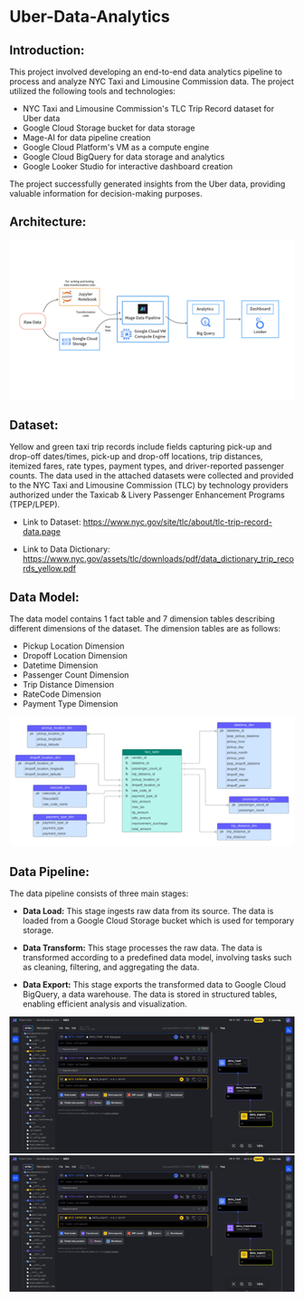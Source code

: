 # Uber-Data-Analytics

## Introduction:

This project involved developing an end-to-end data analytics pipeline to process and analyze NYC Taxi and Limousine Commission data. The project utilized the following tools and technologies:

* NYC Taxi and Limousine Commission's TLC Trip Record dataset for Uber data
* Google Cloud Storage bucket for data storage
* Mage-AI for data pipeline creation
* Google Cloud Platform's VM as a compute engine
* Google Cloud BigQuery for data storage and analytics
* Google Looker Studio for interactive dashboard creation

The project successfully generated insights from the Uber data, providing valuable information for decision-making purposes.

## Architecture:

<img src="https://github.com/amideo-7/Uber-Data-Analytics/blob/03c26acf644d2e8790a64f67a38a17bcb0497b9c/architecture.png" />


## Dataset:

Yellow and green taxi trip records include fields capturing pick-up and drop-off dates/times, pick-up and drop-off locations, trip distances, itemized fares, rate types, payment types, and driver-reported passenger counts. The data used in the attached datasets were collected and provided to the NYC Taxi and Limousine Commission (TLC) by technology providers authorized under the Taxicab & Livery Passenger Enhancement Programs (TPEP/LPEP).

* Link to Dataset: https://www.nyc.gov/site/tlc/about/tlc-trip-record-data.page

* Link to Data Dictionary: https://www.nyc.gov/assets/tlc/downloads/pdf/data_dictionary_trip_records_yellow.pdf

## Data Model:

The data model contains 1 fact table and 7 dimension tables describing different dimensions of the dataset. The dimension tables are as follows:

* Pickup Location Dimension
* Dropoff Location Dimension
* Datetime Dimension
* Passenger Count Dimension
* Trip Distance Dimension
* RateCode Dimension
* Payment Type Dimension

<img src="https://github.com/amideo-7/Uber-Data-Analytics/blob/03c26acf644d2e8790a64f67a38a17bcb0497b9c/dataModel.png" />

## Data Pipeline:

The data pipeline consists of three main stages:

* **Data Load:** This stage ingests raw data from its source. The data is loaded from a Google Cloud Storage bucket which is used for temporary storage.

* **Data Transform:** This stage processes the raw data. The data is transformed according to a predefined data model, involving tasks such as cleaning, filtering, and aggregating the data.

* **Data Export:** This stage exports the transformed data to Google Cloud BigQuery, a data warehouse. The data is stored in structured tables, enabling efficient analysis and visualization.


<img src="https://github.com/amideo-7/Uber-Data-Analytics/blob/03c26acf644d2e8790a64f67a38a17bcb0497b9c/mageDataPipelineDashboard.png" />

<img src="https://github.com/amideo-7/Uber-Data-Analytics/blob/03c26acf644d2e8790a64f67a38a17bcb0497b9c/mageDataPipelineDashboard.png" />


